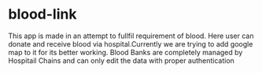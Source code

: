# blood-link
This app is made in an attempt to fullfil requirement of blood. Here user can donate and receive blood via hospital.Currently we are trying to add google map to it for its better working.
Blood Banks are completely managed by Hospitail Chains and can only edit the data with proper authentication

